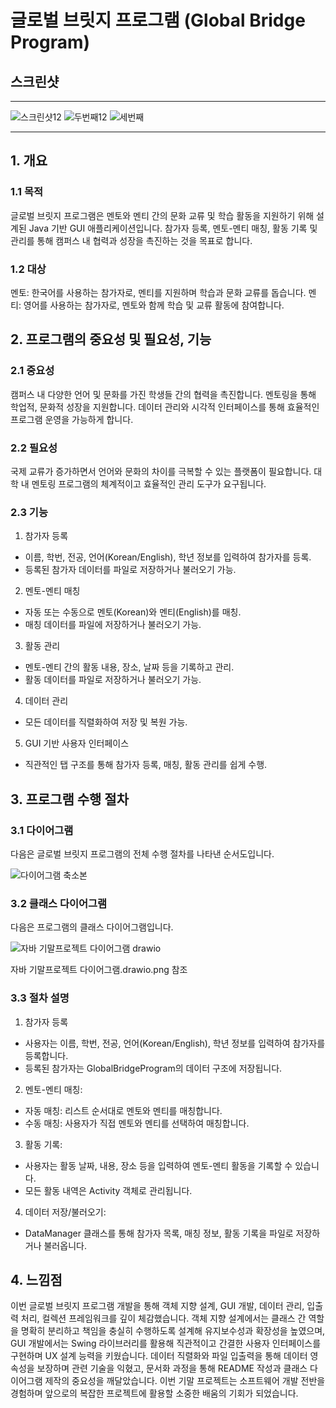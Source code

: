 # 글로벌 브릿지 프로그램 (Global Bridge Program)

## 스크린샷
---
![스크린샷12](https://github.com/user-attachments/assets/b233b641-8265-48ac-92f3-8e242f1ef7ea)
![두번째12](https://github.com/user-attachments/assets/72973389-2488-4f9a-af89-a033eed3bf51)
![세번째](https://github.com/user-attachments/assets/cd555580-b6b8-4b3e-9ef9-efd9f8497b4e)

---

## 1. 개요
### 1.1 목적
글로벌 브릿지 프로그램은 멘토와 멘티 간의 문화 교류 및 학습 활동을 지원하기 위해 설계된 Java 기반 GUI 애플리케이션입니다. 참가자 등록, 멘토-멘티 매칭, 활동 기록 및 관리를 통해 캠퍼스 내 협력과 성장을 촉진하는 것을 목표로 합니다.
### 1.2 대상
멘토: 한국어를 사용하는 참가자로, 멘티를 지원하며 학습과 문화 교류를 돕습니다.
멘티: 영어를 사용하는 참가자로, 멘토와 함께 학습 및 교류 활동에 참여합니다.
## 2. 프로그램의 중요성 및 필요성, 기능
### 2.1 중요성
캠퍼스 내 다양한 언어 및 문화를 가진 학생들 간의 협력을 촉진합니다.
멘토링을 통해 학업적, 문화적 성장을 지원합니다.
데이터 관리와 시각적 인터페이스를 통해 효율적인 프로그램 운영을 가능하게 합니다.
### 2.2 필요성
국제 교류가 증가하면서 언어와 문화의 차이를 극복할 수 있는 플랫폼이 필요합니다.
대학 내 멘토링 프로그램의 체계적이고 효율적인 관리 도구가 요구됩니다.
### 2.3 기능
1. 참가자 등록
- 이름, 학번, 전공, 언어(Korean/English), 학년 정보를 입력하여 참가자를 등록.
- 등록된 참가자 데이터를 파일로 저장하거나 불러오기 가능.
2. 멘토-멘티 매칭
- 자동 또는 수동으로 멘토(Korean)와 멘티(English)를 매칭.
- 매칭 데이터를 파일에 저장하거나 불러오기 가능.
3. 활동 관리
- 멘토-멘티 간의 활동 내용, 장소, 날짜 등을 기록하고 관리.
- 활동 데이터를 파일로 저장하거나 불러오기 가능.
4. 데이터 관리
- 모든 데이터를 직렬화하여 저장 및 복원 가능.
5. GUI 기반 사용자 인터페이스
- 직관적인 탭 구조를 통해 참가자 등록, 매칭, 활동 관리를 쉽게 수행.
## 3. 프로그램 수행 절차
### 3.1 다이어그램
다음은 글로벌 브릿지 프로그램의 전체 수행 절차를 나타낸 순서도입니다.

![다이어그램 축소본](https://github.com/user-attachments/assets/a8a086ee-d5e1-4815-a326-c06cdfdb6ee4)

### 3.2 클래스 다이어그램
다음은 프로그램의 클래스 다이어그램입니다.

![자바 기말프로젝트 다이어그램 drawio](https://github.com/user-attachments/assets/d8440e44-21d4-41f6-b122-54ab7f60d041)

자바 기말프로젝트 다이어그램.drawio.png 참조

### 3.3 절차 설명
1. 참가자 등록 
- 사용자는 이름, 학번, 전공, 언어(Korean/English), 학년 정보를 입력하여 참가자를 등록합니다.
- 등록된 참가자는 GlobalBridgeProgram의 데이터 구조에 저장됩니다.
2. 멘토-멘티 매칭:
- 자동 매칭: 리스트 순서대로 멘토와 멘티를 매칭합니다.
- 수동 매칭: 사용자가 직접 멘토와 멘티를 선택하여 매칭합니다.
3. 활동 기록:
- 사용자는 활동 날짜, 내용, 장소 등을 입력하여 멘토-멘티 활동을 기록할 수 있습니다.
- 모든 활동 내역은 Activity 객체로 관리됩니다.
4. 데이터 저장/불러오기:
- DataManager 클래스를 통해 참가자 목록, 매칭 정보, 활동 기록을 파일로 저장하거나 불러옵니다.
  
## 4. 느낌점
이번 글로벌 브릿지 프로그램 개발을 통해 객체 지향 설계, GUI 개발, 데이터 관리, 입출력 처리, 컬렉션 프레임워크를 깊이 체감했습니다. 객체 지향 설계에서는 클래스 간 역할을 명확히 분리하고 책임을 충실히 수행하도록 설계해 유지보수성과 확장성을 높였으며, GUI 개발에서는 Swing 라이브러리를 활용해 직관적이고 간결한 사용자 인터페이스를 구현하며 UX 설계 능력을 키웠습니다. 데이터 직렬화와 파일 입출력을 통해 데이터 영속성을 보장하며 관련 기술을 익혔고, 문서화 과정을 통해 README 작성과 클래스 다이어그램 제작의 중요성을 깨달았습니다. 이번 기말 프로젝트는 소프트웨어 개발 전반을 경험하며 앞으로의 복잡한 프로젝트에 활용할 소중한 배움의 기회가 되었습니다.
